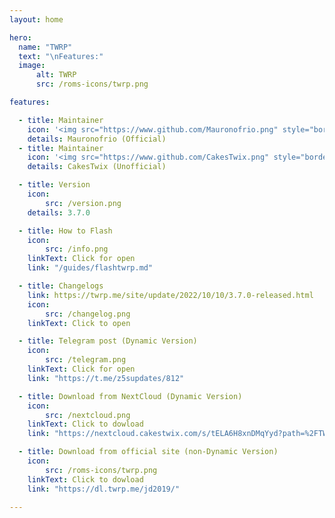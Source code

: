 ```yaml
---
layout: home

hero:
  name: "TWRP"
  text: "\nFeatures:"
  image: 
      alt: TWRP
      src: /roms-icons/twrp.png

features:

  - title: Maintainer
    icon: '<img src="https://www.github.com/Mauronofrio.png" style="border-radius: 10%;"/>'
    details: Mauronofrio (Official)
  - title: Maintainer
    icon: '<img src="https://www.github.com/CakesTwix.png" style="border-radius: 10%;"/>'
    details: CakesTwix (Unofficial)

  - title: Version
    icon: 
        src: /version.png
    details: 3.7.0

  - title: How to Flash
    icon: 
        src: /info.png
    linkText: Click for open
    link: "/guides/flashtwrp.md"

  - title: Changelogs
    link: https://twrp.me/site/update/2022/10/10/3.7.0-released.html
    icon: 
        src: /changelog.png
    linkText: Click to open

  - title: Telegram post (Dynamic Version)
    icon: 
        src: /telegram.png
    linkText: Click for open
    link: "https://t.me/z5supdates/812"

  - title: Download from NextCloud (Dynamic Version)
    icon: 
        src: /nextcloud.png
    linkText: Click to dowload
    link: "https://nextcloud.cakestwix.com/s/tELA6H8xnDMqYyd?path=%2FTWRP"

  - title: Download from official site (non-Dynamic Version)
    icon: 
        src: /roms-icons/twrp.png
    linkText: Click to dowload
    link: "https://dl.twrp.me/jd2019/"

---
```




